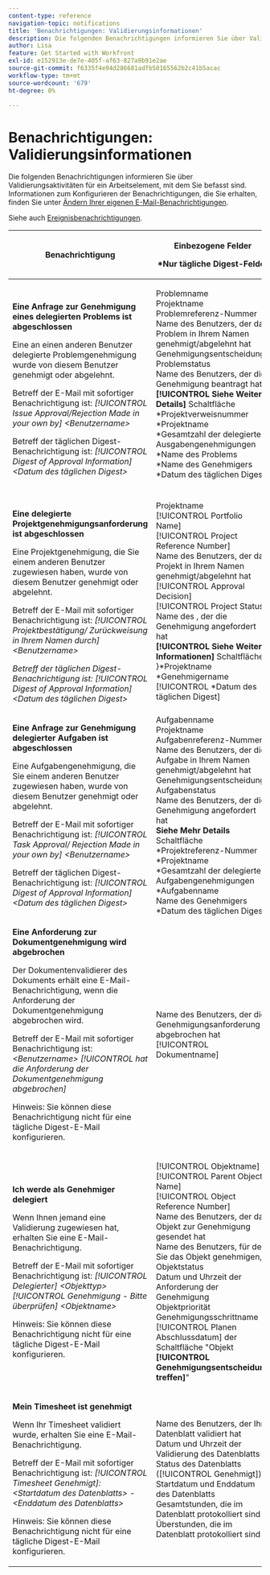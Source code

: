 ```yaml
---
content-type: reference
navigation-topic: notifications
title: 'Benachrichtigungen: Validierungsinformationen'
description: Die folgenden Benachrichtigungen informieren Sie über Validierungsaktivitäten für ein Arbeitselement, mit dem Sie befasst sind. Informationen zum Konfigurieren der Benachrichtigungen, die Sie erhalten, finden Sie unter Ändern Ihrer eigenen E-Mail-Benachrichtigungen.
author: Lisa
feature: Get Started with Workfront
exl-id: e152913e-de7e-405f-af63-827a9b91e2ae
source-git-commit: f6335f4e94d286681adfb50165562b2c41b5acac
workflow-type: tm+mt
source-wordcount: '679'
ht-degree: 0%

---
```


# Benachrichtigungen: Validierungsinformationen

Die folgenden Benachrichtigungen informieren Sie über Validierungsaktivitäten für ein Arbeitselement, mit dem Sie befasst sind. Informationen zum Konfigurieren der Benachrichtigungen, die Sie erhalten, finden Sie unter [Ändern Ihrer eigenen E-Mail-Benachrichtigungen](../../workfront-basics/using-notifications/activate-or-deactivate-your-own-event-notifications.md).

Siehe auch [Ereignisbenachrichtigungen](../../workfront-basics/using-notifications/event-notifications.md).

<table style="table-layout:auto"> 
 <col> 
 <col> 
 <col> 
 <thead> 
  <tr> 
   <th>Benachrichtigung</th> 
   <th> <p>Einbezogene Felder </p> <p> *Nur tägliche Digest-Felder</p> </th> 
   <th>Standardstatus</th> 
  </tr> 
 </thead> 
 <tbody> 
  <tr> 
   <td> <p><strong>Eine Anfrage zur Genehmigung eines delegierten Problems ist abgeschlossen</strong> </p> <p>Eine an einen anderen Benutzer delegierte Problemgenehmigung wurde von diesem Benutzer genehmigt oder abgelehnt.</p> <p>Betreff der E-Mail mit sofortiger Benachrichtigung ist: <em>[!UICONTROL Issue Approval/Rejection Made in your own by] &lt;Benutzername&gt;</em></p> <p>Betreff der täglichen Digest-Benachrichtigung ist:<em> [!UICONTROL Digest of Approval Information] &lt;Datum des täglichen Digest&gt;</em></p> </td> 
   <td> <p>Problemname<br>Projektname<br>Problemreferenz-Nummer<br>Name des Benutzers, der das Problem in Ihrem Namen genehmigt/abgelehnt hat<br>Genehmigungsentscheidung<br>Problemstatus<br>Name des Benutzers, der die Genehmigung beantragt hat<br><strong>[!UICONTROL Siehe Weitere Details]</strong> Schaltfläche<br>*Projektverweisnummer<br>*Projektname<br>*Gesamtzahl der delegierten Ausgabengenehmigungen<br>*Name des Problems<br>*Name des Genehmigers<br>*Datum des täglichen Digest<br><br></p> </td> 
   <td><strong>Täglich</strong> </td> 
  </tr> 
  <tr> 
   <td> <p><strong>Eine delegierte Projektgenehmigungsanforderung ist abgeschlossen</strong> </p> <p>Eine Projektgenehmigung, die Sie einem anderen Benutzer zugewiesen haben, wurde von diesem Benutzer genehmigt oder abgelehnt.</p> <p>Betreff der E-Mail mit sofortiger Benachrichtigung ist: <em>[!UICONTROL Projektbestätigung/ Zurückweisung in Ihrem Namen durch] &lt;Benutzername&gt;</em></p> <p><em>Betreff der täglichen Digest-Benachrichtigung ist: [!UICONTROL Digest of Approval Information] &lt;Datum des täglichen Digest&gt;</em> </p> </td> 
   <td> Projektname<br>[!UICONTROL Portfolio Name]<br>[!UICONTROL Project Reference Number]<br>Name des Benutzers, der das Projekt in Ihrem Namen genehmigt/abgelehnt hat<br>[!UICONTROL Approval Decision]<br>[!UICONTROL Project Status]<br>Name des , der die Genehmigung angefordert hat<br><strong>[!UICONTROL Siehe Weitere Informationen]</strong> Schaltfläche<br>}*Projektname<br>*Genehmigername<br>[!UICONTROL *Datum des täglichen Digest]<br><br></td> 
   <td><strong>Täglich</strong> </td> 
  </tr> 
  <tr> 
   <td> <p><strong>Eine Anfrage zur Genehmigung delegierter Aufgaben ist abgeschlossen</strong> </p> <p>Eine Aufgabengenehmigung, die Sie einem anderen Benutzer zugewiesen haben, wurde von diesem Benutzer genehmigt oder abgelehnt.</p> <p>Betreff der E-Mail mit sofortiger Benachrichtigung ist: <em>[!UICONTROL Task Approval/ Rejection Made in your own by] &lt;Benutzername&gt;</em></p> <p>Betreff der täglichen Digest-Benachrichtigung ist:<em> [!UICONTROL Digest of Approval Information] &lt;Datum des täglichen Digest&gt;</em></p> </td> 
   <td> Aufgabenname<br>Projektname<br>Aufgabenreferenz-Nummer<br>Name des Benutzers, der die Aufgabe in Ihrem Namen genehmigt/abgelehnt hat<br>Genehmigungsentscheidung<br>Aufgabenstatus<br>Name des Benutzers, der die Genehmigung angefordert hat<br><strong>Siehe Mehr Details</strong> Schaltfläche<br>*Projektreferenz-Nummer<br>*Projektname<br>*Gesamtzahl der delegierten Aufgabengenehmigungen<br>*Aufgabenname<br> Name des Genehmigers<br>*Datum des täglichen Digest<br></td> 
   <td><strong>Täglich</strong> </td> 
  </tr> 
  <tr> 
   <td> <p><strong>Eine Anforderung zur Dokumentgenehmigung wird abgebrochen</strong> </p> <p>Der Dokumentenvalidierer des Dokuments erhält eine E-Mail-Benachrichtigung, wenn die Anforderung der Dokumentgenehmigung abgebrochen wird.</p> <p>Betreff der E-Mail mit sofortiger Benachrichtigung ist: <em>&lt;Benutzername&gt; [!UICONTROL hat die Anforderung der Dokumentgenehmigung abgebrochen]</em></p> <p> <p>Hinweis: Sie können diese Benachrichtigung nicht für eine tägliche Digest-E-Mail konfigurieren.</p> </p> </td> 
   <td> Name des Benutzers, der die Genehmigungsanforderung abgebrochen hat<br>[!UICONTROL Dokumentname] </td> 
   <td><strong>Instant</strong> </td> 
  </tr> 
  <tr> 
   <td> <p><strong>Ich werde als Genehmiger delegiert</strong> </p> <p>Wenn Ihnen jemand eine Validierung zugewiesen hat, erhalten Sie eine E-Mail-Benachrichtigung. </p> <p>Betreff der E-Mail mit sofortiger Benachrichtigung ist: <em>[!UICONTROL Delegierter] &lt;Objekttyp&gt; [!UICONTROL Genehmigung - Bitte überprüfen] &lt;Objektname&gt;</em></p> <p> <p>Hinweis: Sie können diese Benachrichtigung nicht für eine tägliche Digest-E-Mail konfigurieren.</p> </p> </td> 
   <td> <p>[!UICONTROL Objektname]<br>[!UICONTROL Parent Object Name]<br>[!UICONTROL Object Reference Number]<br>Name des Benutzers, der das Objekt zur Genehmigung gesendet hat<br>Name des Benutzers, für den Sie das Objekt genehmigen,<br>Objektstatus<br>Datum und Uhrzeit der Anforderung der Genehmigung<br>Objektpriorität<br>Genehmigungsschrittname<br>[!UICONTROL Planen Abschlussdatum] der Schaltfläche "Objekt<br><strong>[!UICONTROL Genehmigungsentscheidung treffen]</strong>"</p> </td> 
   <td><strong>Instant</strong> </td> 
  </tr> 
  <tr> 
   <td> <p><strong>Mein Timesheet ist genehmigt</strong> </p> <p>Wenn Ihr Timesheet validiert wurde, erhalten Sie eine E-Mail-Benachrichtigung.</p> <p>Betreff der E-Mail mit sofortiger Benachrichtigung ist: <em>[!UICONTROL Timesheet Genehmigt]: &lt;Startdatum des Datenblatts&gt; - &lt;Enddatum des Datenblatts&gt;</em></p> <p> <p>Hinweis: Sie können diese Benachrichtigung nicht für eine tägliche Digest-E-Mail konfigurieren.</p> </p> </td> 
   <td> Name des Benutzers, der Ihr Datenblatt validiert hat<br>Datum und Uhrzeit der Validierung des Datenblatts<br>Status des Datenblatts ([!UICONTROL Genehmigt])<br>Startdatum und Enddatum des Datenblatts<br>Gesamtstunden, die im Datenblatt protokolliert sind<br>Überstunden, die im Datenblatt protokolliert sind </td> 
   <td><strong>Instant</strong> </td> 
  </tr> 
 </tbody> 
</table>
